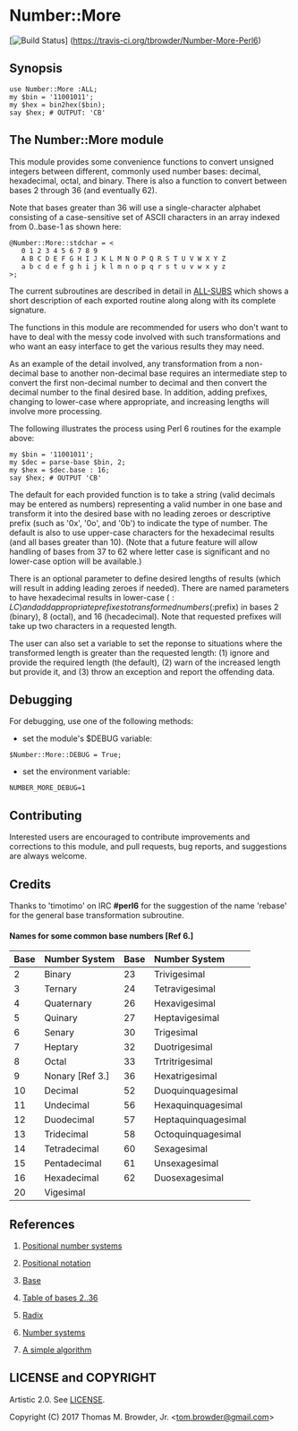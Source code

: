 # Number::More

[![Build Status](https://travis-ci.org/tbrowder/Number-More-Perl6.svg?branch=master)]
  (https://travis-ci.org/tbrowder/Number-More-Perl6)

## Synopsis

    use Number::More :ALL;
    my $bin = '11001011';
    my $hex = bin2hex($bin);
    say $hex; # OUTPUT: 'CB'


## The Number::More module

This module provides some convenience functions to convert unsigned
integers between different, commonly used number bases: decimal,
hexadecimal, octal, and binary. There is also a function to
convert between bases 2 through 36 (and eventually 62).

Note that bases greater than 36 will use a single-character alphabet consisting
of a case-sensitive set of ASCII characters in
an array indexed from 0..base-1 as shown here:

    @Number::More::stdchar = <
       0 1 2 3 4 5 6 7 8 9
       A B C D E F G H I J K L M N O P Q R S T U V W X Y Z
       a b c d e f g h i j k l m n o p q r s t u v w x y z
    >;

The current subroutines are described in detail in
[ALL-SUBS](https://github.com/tbrowder/Number-More-Perl6/blob/master/docs/ALL-SUBS.md)
which shows a short description of each exported routine along along
with its complete signature.

The functions in this module are recommended for users who don't want
to have to deal with the messy code involved with such transformations
and who want an easy interface to get the various results they may
need.

As an example of the detail involved, any transformation from a
non-decimal base to another non-decimal base requires an intermediate
step to convert the first non-decimal number to decimal and then
convert the decimal number to the final desired base.  In addition,
adding prefixes, changing to lower-case where appropriate, and
increasing lengths will involve more processing.

The following illustrates the process using Perl 6 routines for the
example above:

    my $bin = '11001011';
    my $dec = parse-base $bin, 2;
    my $hex = $dec.base : 16;
    say $hex; # OUTPUT 'CB'

The default for each provided function is to take a string (valid
decimals may be entered as numbers) representing a valid number in one
base and transform it into the desired base with no leading zeroes or
descriptive prefix (such as '0x', '0o', and '0b') to indicate the type
of number.  The default is also to use upper-case characters for the
hexadecimal results (and all bases greater than 10). (Note that a future
feature will allow handling of bases from 37 to 62 where letter case is
significant and no lower-case option will be available.)

There is an optional parameter to define desired lengths of results
(which will result in adding leading zeroes if needed).  There are
named parameters to have hexadecimal results in lower-case ($:LC) and
add appropriate prefixes to transformed numbers (:$prefix) in bases 2
(binary), 8 (octal), and 16 (hecadecimal).  Note that requested
prefixes will take up two characters in a requested length.

The user can also set a variable to set the reponse to situations
where the transformed length is greater than the requested length: (1)
ignore and provide the required length (the default), (2) warn of the
increased length but provide it, and (3) throw an exception and report
the offending data.

## Debugging

For debugging, use one of the following methods:

- set the module's $DEBUG variable:

```Perl6
$Number::More::DEBUG = True;
```

- set the environment variable:

```Perl6
NUMBER_MORE_DEBUG=1
```

## Contributing

Interested users are encouraged to contribute improvements and
corrections to this module, and pull requests, bug reports, and
suggestions are always welcome.

## Credits

Thanks to 'timotimo' on IRC **\#perl6** for the suggestion of the name
'rebase' for the general base transformation subroutine.


#### Names for some common base numbers [Ref 6.]

| Base | Number System | Base | Number System |
| :---  | :--- | :--- | :--- |
| 2 | Binary | 23 | Trivigesimal |
| 3 | Ternary | 24 | Tetravigesimal |
| 4 | Quaternary | 26 | Hexavigesimal |
| 5 | Quinary | 27 | Heptavigesimal |
| 6 | Senary | 30 | Trigesimal |
| 7 | Heptary | 32 | Duotrigesimal |
| 8 | Octal | 33 | Trtritrigesimal |
| 9 | Nonary [Ref 3.] | 36 | Hexatrigesimal |
| 10 | Decimal | 52 | Duoquinquagesimal |
| 11 | Undecimal | 56 | Hexaquinquagesimal |
| 12 | Duodecimal | 57 | Heptaquinquagesimal |
| 13 | Tridecimal | 58 | Octoquinquagesimal |
| 14 | Tetradecimal | 60 | Sexagesimal |
| 15 | Pentadecimal | 61 | Unsexagesimal |
| 16 | Hexadecimal | 62 | Duosexagesimal |
| 20 | Vigesimal | | |

## References

1. [Positional number systems](https://en.wikipedia.org/wiki/Numeral_system#Positional_systems_in_detail)

2. [Positional notation](https://en.wikipedia.org/wiki/Positional_notation#Base_conversion)

3. [Base](http://mathworld.wolfram.com/Base.html)

4. [Table of bases 2..36](https://en.wikipedia.org/wiki/Table_of_bases)

5. [Radix](https://en.wikipedia.org/wiki/Radix)

6. [Number systems](https://en.wikipedia.org/wiki/List_of_numeral_systems)

7. [A simple algorithm](http://mathforum.org/library/drmath/57074.html)

## LICENSE and COPYRIGHT

Artistic 2.0. See [LICENSE](https://github.com/tbrowder/Number-More-Perl6/blob/master/LICENSE).

Copyright (C) 2017 Thomas M. Browder, Jr. <<tom.browder@gmail.com>>
